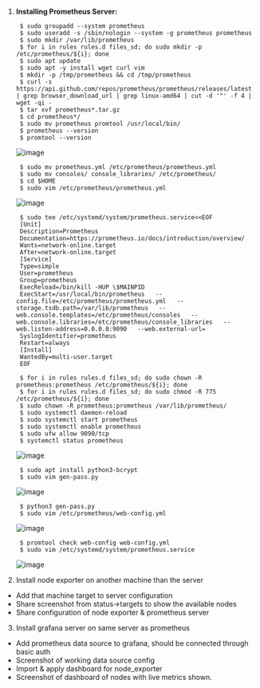 1. **Installing Prometheus Server:**
			
		$ sudo groupadd --system prometheus
 		$ sudo useradd -s /sbin/nologin --system -g prometheus prometheus
 		$ sudo mkdir /var/lib/prometheus
 		$ for i in rules rules.d files_sd; do sudo mkdir -p /etc/prometheus/${i}; done
 		$ sudo apt update
 		$ sudo apt -y install wget curl vim
 		$ mkdir -p /tmp/prometheus && cd /tmp/prometheus
 		$ curl -s https://api.github.com/repos/prometheus/prometheus/releases/latest | grep browser_download_url | grep linux-amd64 | cut -d '"' -f 4 | wget -qi -
 		$ tar xvf prometheus*.tar.gz
 		$ cd prometheus*/
 		$ sudo mv prometheus promtool /usr/local/bin/
 		$ prometheus --version
		$ promtool --version
 		
	![image](https://user-images.githubusercontent.com/34814966/145925107-8aaced02-226a-460e-bb3b-d5a433838d73.png)

		$ sudo mv prometheus.yml /etc/prometheus/prometheus.yml
 		$ sudo mv consoles/ console_libraries/ /etc/prometheus/
 		$ cd $HOME
 		$ sudo vim /etc/prometheus/prometheus.yml
		
	![image](https://user-images.githubusercontent.com/34814966/145925219-c51a81e0-d96f-412f-816e-74b8770a1bf8.png)

 		$ sudo tee /etc/systemd/system/prometheus.service<<EOF
		[Unit]
		Description=Prometheus
		Documentation=https://prometheus.io/docs/introduction/overview/
		Wants=network-online.target
		After=network-online.target
		[Service]
		Type=simple
		User=prometheus
		Group=prometheus
		ExecReload=/bin/kill -HUP \$MAINPID
		ExecStart=/usr/local/bin/prometheus   --config.file=/etc/prometheus/prometheus.yml   --storage.tsdb.path=/var/lib/prometheus   --web.console.templates=/etc/prometheus/consoles   --web.console.libraries=/etc/prometheus/console_libraries   --web.listen-address=0.0.0.0:9090   --web.external-url=
		SyslogIdentifier=prometheus
		Restart=always
		[Install]
		WantedBy=multi-user.target
		EOF
 
		$ for i in rules rules.d files_sd; do sudo chown -R prometheus:prometheus /etc/prometheus/${i}; done
		$ for i in rules rules.d files_sd; do sudo chmod -R 775 /etc/prometheus/${i}; done
		$ sudo chown -R prometheus:prometheus /var/lib/prometheus/
		$ sudo systemctl daemon-reload
		$ sudo systemctl start prometheus
		$ sudo systemctl enable prometheus
		$ sudo ufw allow 9090/tcp
		$ systemctl status prometheus
	
	![image](https://user-images.githubusercontent.com/34814966/145926048-5bb1f8af-becb-4993-828e-e714c7011784.png)
	
		$ sudo apt install python3-bcrypt
		$ sudo vim gen-pass.py
		
	![image](https://user-images.githubusercontent.com/34814966/145926260-b63cc3fe-6f63-4aaf-beaf-cd5ab93d3f24.png)

		$ python3 gen-pass.py
		$ sudo vim /etc/prometheus/web-config.yml
		
	![image](https://user-images.githubusercontent.com/34814966/145926529-0d9f5a8c-4b49-4ca1-93dc-85ea5962e6f1.png)
	
		$ promtool check web-config web-config.yml
		$ sudo vim /etc/systemd/system/prometheus.service
	
	![image](https://user-images.githubusercontent.com/34814966/145928190-1a64df75-dca5-485e-a9ec-9065e10f7a09.png)

2. Install node exporter on another machine than the server
- Add that machine target to server configuration
- Share screenshot from status->targets to show the available nodes
- Share configuration of node exporter & prometheus server

3. Install grafana server on same server as prometheus 
- Add prometheus data source to grafana, should be connected through basic auth
- Screenshot of working data source config
- Import & apply dashboard for node_exporter
- Screenshot of dashboard of nodes with live metrics shown.
